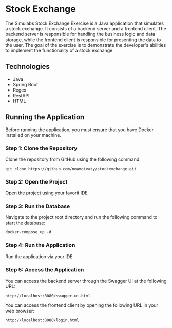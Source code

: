 # Stock Exchange

The Simulabs Stock Exchange Exercise is a Java application that simulates a stock exchange. It consists of a backend server and a frontend client.
The backend server is responsible for handling the business logic and data storage, while the frontend client is responsible for presenting the data to the user.
The goal of the exercise is to demonstrate the developer's abilities to implement the functionality of a stock exchange.

## Technologies
- Java
- Spring Boot
- Regex
- RestAPI
- HTML

## Running the Application

Before running the application, you must ensure that you have Docker installed on your machine.

### Step 1: Clone the Repository

Clone the repository from GitHub using the following command:

```
git clone https://github.com/noamgivaty/stockexchange.git
```

### Step 2: Open the Project

Open the project using your favorit IDE


### Step 3: Run the Database

Navigate to the project root directory and run the following command to start the database:

```
docker-compose up -d
```

### Step 4: Run the Application

Run the application via your IDE


### Step 5: Access the Application

You can access the backend server through the Swagger UI at the following URL:
```
http://localhost:8080/swagger-ui.html
```

You can access the frontend client by opening the following URL in your web browser:

```
http://localhost:8080/login.html
```


